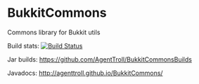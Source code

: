 BukkitCommons
=============

Commons library for Bukkit utils

Build stats:
[![Build Status](https://travis-ci.org/AgentTroll/BukkitCommons.svg?branch=master)](https://travis-ci.org/AgentTroll/BukkitCommons)

Jar builds: https://github.com/AgentTroll/BukkitCommonsBuilds

Javadocs: http://agenttroll.github.io/BukkitCommons/
